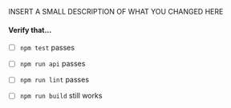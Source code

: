 
INSERT A SMALL DESCRIPTION OF WHAT YOU CHANGED HERE

#### **Verify that...**

- [ ] `npm test` passes
- [ ] `npm run api` passes
- [ ] `npm run lint` passes
- [ ] `npm run build` still works

